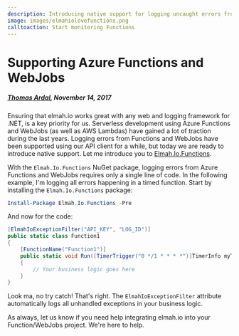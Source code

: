 ```yaml
---
description: Introducing native support for logging uncaught errors from Azure Functions and WebJobs. Monitor your serverless code with ease.
image: images/elmahiolovefunctions.png
calltoaction: Start monitoring Functions
---
```


# Supporting Azure Functions and WebJobs

##### [Thomas Ardal](http://elmah.io/about/), November 14, 2017
 
Ensuring that elmah.io works great with any web and logging framework for .NET, is a key priority for us. Serverless development using Azure Functions and WebJobs (as well as AWS Lambdas) have gained a lot of traction during the last years. Logging errors from Functions and WebJobs have been supported using our API client for a while, but today we are ready to introduce native support. Let me introduce you to [Elmah.Io.Functions](https://www.nuget.org/packages/Elmah.Io.Functions/).
 
With the `Elmah.Io.Functions` NuGet package, logging errors from Azure Functions and WebJobs requires only a single line of code. In the following example, I'm logging all errors happening in a timed function. Start by installing the `Elmah.Io.Functions` package:
 
```powershell
Install-Package Elmah.Io.Functions -Pre
```

And now for the code:

```csharp
[ElmahIoExceptionFilter("API_KEY", "LOG_ID")]
public static class Function1
{
    [FunctionName("Function1")]
    public static void Run([TimerTrigger("0 */1 * * * *")]TimerInfo myTimer, TraceWriter log)
    {
        // Your business logic goes here
    }
}
```

Look ma, no try catch! That's right. The `ElmahIoExceptionFilter` attribute automatically logs all unhandled exceptions in your business logic.

As always, let us know if you need help integrating elmah.io into your Function/WebJobs project. We're here to help.